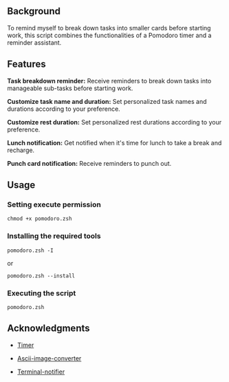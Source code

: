 ## Background
To remind myself to break down tasks into smaller cards before starting work,
this script combines the functionalities of a Pomodoro timer and a reminder assistant.

## Features
**Task breakdown reminder:**
Receive reminders to break down tasks into manageable sub-tasks before starting work.

**Customize task name and duration:**
Set personalized task names and durations according to your preference.

**Customize rest duration:**
Set personalized rest durations according to your preference.

**Lunch notification:**
Get notified when it's time for lunch to take a break and recharge.

**Punch card notification:**
Receive reminders to punch out.

## Usage
### Setting execute permission

```
chmod +x pomodoro.zsh
```

### Installing the required tools

```
pomodoro.zsh -I
```
or

```
pomodoro.zsh --install
```

### Executing the script

```
pomodoro.zsh
```

## Acknowledgments
+ [Timer](https://github.com/caarlos0/timer)

+ [Ascii-image-converter](https://github.com/TheZoraiz/ascii-image-converter)

+ [Terminal-notifier](https://github.com/julienXX/terminal-notifier)
